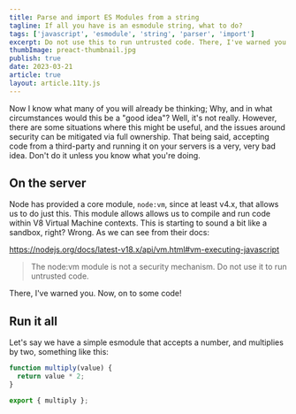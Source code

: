```yaml
---
title: Parse and import ES Modules from a string
tagline: If all you have is an esmodule string, what to do?
tags: ['javascript', 'esmodule', 'string', 'parser', 'import']
excerpt: Do not use this to run untrusted code. There, I've warned you.
thumbImage: preact-thumbnail.jpg
publish: true
date: 2023-03-21
article: true
layout: article.11ty.js
---
```


Now I know what many of you will already be thinking; Why, and in what circumstances would this be a "good idea"? Well, it's not really. However, there are some situations where this might be useful, and the issues around security can be mitigated via full ownership. That being said, accepting code from a third-party and running it on your servers is a very, very bad idea. Don't do it unless you know what you're doing.

## On the server

Node has provided a core module, `node:vm`, since at least v4.x, that allows us to do just this. This module allows allows us to compile and run code within V8 Virtual Machine contexts. This is starting to sound a bit like a sandbox, right? Wrong. As we can see from their docs:

https://nodejs.org/docs/latest-v18.x/api/vm.html#vm-executing-javascript

> The node:vm module is not a security mechanism. Do not use it to run untrusted code.

There, I've warned you. Now, on to some code!

## Run it all

Let's say we have a simple esmodule that accepts a number, and multiplies by two, something like this:

```js
function multiply(value) {
  return value * 2;
}

export { multiply };
```

